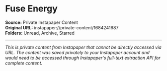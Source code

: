 # Fuse Energy

**Source:** Private Instapaper Content  
**Original URL:** instapaper://private-content/1684241687  
**Folders:** Unread, Archive, Starred  

---

*This is private content from Instapaper that cannot be directly accessed via URL. The content was saved privately to your Instapaper account and would need to be accessed through Instapaper's full-text extraction API for complete content.*